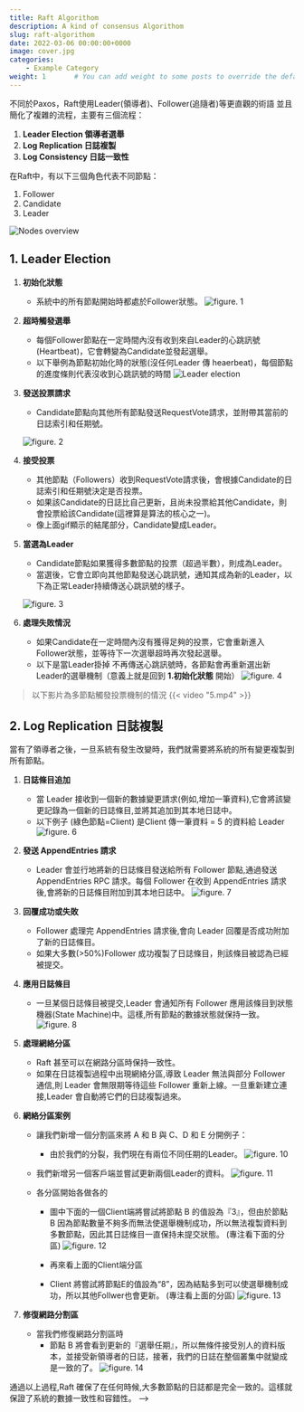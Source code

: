 ```yaml
---
title: Raft Algorithom
description: A kind of consensus Algorithom
slug: raft-algorithom
date: 2022-03-06 00:00:00+0000
image: cover.jpg
categories:
    - Example Category
weight: 1       # You can add weight to some posts to override the default sorting (date descending)
---
```

不同於Paxos，Raft使用Leader(領導者)、Follower(追隨者)等更直觀的術語
並且簡化了複雜的流程，主要有三個流程：

1. **Leader Election 領導者選舉**
2. **Log Replication 日誌複製**
3. **Log Consistency 日誌一致性**

在Raft中，有以下三個角色代表不同節點：
1. Follower
2. Candidate
3. Leader

![Nodes overview](raft-nodes-overview.png)

## 1. Leader Election

1. **初始化狀態**
   - 系統中的所有節點開始時都處於Follower狀態。 
   ![figure. 1](1.png)	   

2. **超時觸發選舉**
   - 每個Follower節點在一定時間內沒有收到來自Leader的心跳訊號(Heartbeat)，它會轉變為Candidate並發起選舉。
   - 以下舉例為節點初始化時的狀態(沒任何Leader 傳 heaerbeat)，每個節點的進度條則代表沒收到心跳訊號的時間
   ![Leader election](leader_election.gif)

3. **發送投票請求**
   - Candidate節點向其他所有節點發送RequestVote請求，並附帶其當前的日誌索引和任期號。 
   
   ![figure. 2](2.gif)


4. **接受投票**
   - 其他節點（Followers）收到RequestVote請求後，會根據Candidate的日誌索引和任期號決定是否投票。
   - 如果該Candidate的日誌比自己更新，且尚未投票給其他Candidate，則會投票給該Candidate(這裡算是算法的核心之一)。
   - 像上面gif顯示的結尾部分，Candidate變成Leader。

5. **當選為Leader**
   - Candidate節點如果獲得多數節點的投票（超過半數），則成為Leader。
   - 當選後，它會立即向其他節點發送心跳訊號，通知其成為新的Leader，以下為正常Leader持續傳送心跳訊號的樣子。
   
   ![figure. 3](3.gif)

6. **處理失敗情況**
   - 如果Candidate在一定時間內沒有獲得足夠的投票，它會重新進入Follower狀態，並等待下一次選舉超時再次發起選舉。
   - 以下是當Leader掛掉 不再傳送心跳訊號時，各節點會再重新選出新Leader的選舉機制（意義上就是回到 **1.初始化狀態** 開始）
   ![figure. 4](4.gif)

> 以下影片為多節點觸發投票機制的情況	
{{< video "5.mp4" >}}

## 2. Log Replication 日誌複製

當有了領導者之後，一旦系統有發生改變時，我們就需要將系統的所有變更複製到所有節點。

1. **日誌條目追加**
   - 當 Leader 接收到一個新的數據變更請求(例如,增加一筆資料),它會將該變更記錄為一個新的日誌條目,並將其追加到其本地日誌中。
   - 以下例子 (綠色節點=Client) 是Client 傳一筆資料 = 5 的資料給 Leader 
   ![figure. 6](6.gif)

2. **發送 AppendEntries 請求**
   - Leader 會並行地將新的日誌條目發送給所有 Follower 節點,通過發送 AppendEntries RPC 請求。每個 Follower 在收到 AppendEntries 請求後,會將新的日誌條目附加到其本地日誌中。
   ![figure. 7](7.gif)

3. **回覆成功或失敗**
   - Follower 處理完 AppendEntries 請求後,會向 Leader 回覆是否成功附加了新的日誌條目。
   - 如果大多數(>50%)Follower 成功複製了日誌條目，則該條目被認為已經被提交。

4. **應用日誌條目**
   - 一旦某個日誌條目被提交,Leader 會通知所有 Follower 應用該條目到狀態機器(State Machine)中。這樣,所有節點的數據狀態就保持一致。
   ![figure. 8](8.gif)
      
5. **處理網絡分區**
   - Raft 甚至可以在網路分區時保持一致性。
   - 如果在日誌複製過程中出現網絡分區,導致 Leader 無法與部分 Follower 通信,則 Leader 會無限期等待這些 Follower 重新上線。一旦重新建立連接,Leader 會自動將它們的日誌複製過來。
  
6. **網絡分區案例**
   - 讓我們新增一個分割區來將 A 和 B 與 C、D 和 E 分開例子：
     - 由於我們的分裂，我們現在有兩位不同任期的Leader。
   ![figure. 10](10.gif)
   
   - 我們新增另一個客戶端並嘗試更新兩個Leader的資料。
     ![figure. 11](11.png)

   - 各分區開始各做各的
     - 圖中下面的一個Client端將嘗試將節點 B 的值設為『3』，但由於節點 B 因為節點數量不夠多而無法使選舉機制成功，所以無法複製資料到多數節點，因此其日誌條目一直保持未提交狀態。
     (專注看下面的分區)
        ![figure. 12](12.gif)
   
     - 再來看上面的Client端分區
     - Client 將嘗試將節點E的值設為“8”，因為結點多到可以使選舉機制成功，所以其他Follwer也會更新。
     (專注看上面的分區)
        ![figure. 13](13.gif)
   

7. **修復網路分割區**
   - 當我們修復網路分割區時
     - 節點 B 將會看到更新的『選舉任期』，所以無條件接受別人的資料版本，並接受新領導者的日誌，接著，我們的日誌在整個叢集中就變成是一致的了。
        ![figure. 14](14.gif)

通過以上過程,Raft 確保了在任何時候,大多數節點的日誌都是完全一致的。這樣就保證了系統的數據一致性和容錯性。 -->